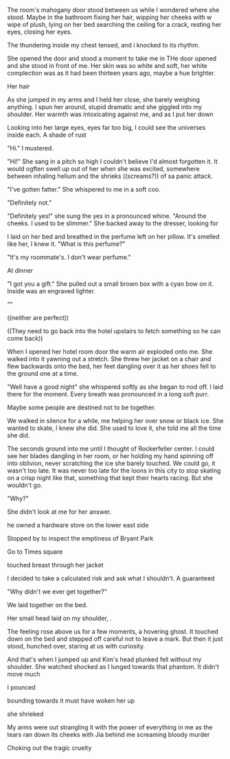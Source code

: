 The room's mahogany door stood between us while I wondered where she stood. Maybe in the bathroom fixing her hair, wipping her cheeks with w wipe of plush, lying on her bed searching the ceiling for a crack, resting her eyes, closing her eyes.

The thundering inside my chest tensed, and i knocked to its rhythm.













She opened the door and stood a moment to take me in
THe door opened and she stood in front of me. Her skin was so white and soft, her white complection was as it had been thirteen years ago, maybe a hue brighter. 


Her hair 


As she jumped in my arms and I held her close, she barely weighing anything. I spun her around, stupid dramatic and she giggled into my shoulder. Her warmth was intoxicating against me, and as I put her down 



Looking into her large eyes, eyes far too big, I could see the universes inside each. A shade of rust 

"Hi." I mustered.

"Hi!" She sang in a pitch so high I couldn't believe I'd almost forgotten it. It would ogften swell up out of her when she was excited, somewhere between inhaling helium and the shrieks ((screams?)) of sa panic attack.

"I've gotten fatter." She whispered to me in a soft coo.

"Definitely not."

"Definitely yes!" she sung the yes in a pronounced whine. "Around the cheeks. I used to be slimmer." She backed away to the dresser, looking for 









I laid on her bed and breathed in the perfume left on her pillow. It's smelled like her, I knew it. "What is this perfume?"

"It's my roommate's. I don't wear perfume."







At dinner









"I got you a gift." She pulled out a small brown box with a cyan bow on it. Inside was an engraved lighter.

""

((neither are perfect))

((They need to go back into the hotel upstairs to fetch something so he can come back))

When I opened her hotel room door the warm air exploded onto me. She walked into it yawning out a stretch. She threw her jacket on a chair and flew backwards onto the bed, her feet dangling over it as her shoes fell to the ground one at a time.


"Well have a good night" she whispered softly as she began to nod off. I laid there for the moment. Every breath was pronounced in a long soft purr.









Maybe some people are destined not to be together.









We walked in silence for a while, me helping her over snow or black ice. 
She wanted to skate, I knew she did. She used to love it, she told me all the time she did.



The seconds ground into me until I thought of Rockerfeller center. I could see her blades dangling in her room, or her holding my hand spinning off into oblivion, never scratching the ice she barely touched. We could go, it wasn't too late. It was never too late for the loons in this city to stop skating on a crisp night like that, something that kept their hearts racing. But she wouldn't go.

"Why?" 




She didn't look at me for her answer. 




he owned a hardware store on the lower east side




Stopped by to inspect the emptiness of Bryant Park






Go to Times square



















touched breast through her jacket






I decided to take a calculated risk and ask what I shouldn't. A guaranteed 

"Why didn't we ever get together?"




We laid together on the bed.


Her small head laid on my shoulder, .


The feeling rose above us for a few moments, a hovering ghost. It touched down on the bed and stepped off careful not to leave a mark. But then it just stood, hunched over, staring at us with curiosity.

And that's when I jumped up and Kim's head plunked fell without my shoulder. She watched shocked as I lunged towards that phantom. It didn't move much

I pounced

bounding towards it must have woken her up

she shrieked

My arms were out strangling it with the power of everything in me as the tears ran down its cheeks with Jia behind me screaming bloody murder

Choking out the tragic cruelty